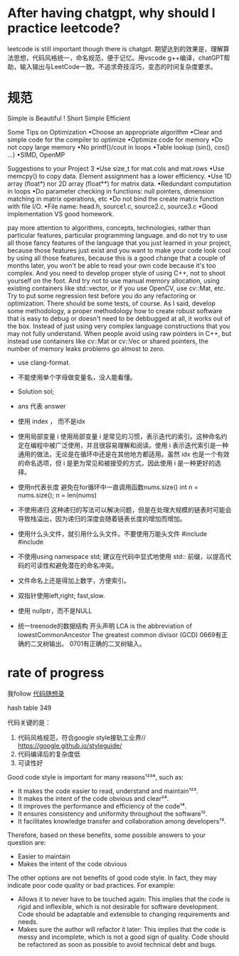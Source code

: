 # After having chatgpt, why should I practice leetcode?
leetcode is still important though there is chatgpt.
期望达到的效果是，理解算法思想，代码风格统一，命名规范，便于记忆。用vscode g++编译，chatGPT帮助，输入输出与LeetCode一致。不追求奇技淫巧，变态的时间复杂度要求。
# 规范
Simple is Beautiful !
Short
Simple
Efficient

Some Tips on Optimization
•Choose an appropriate algorithm
•Clear and simple code for the compiler to optimize
•Optimize code for memory
•Do not copy large memory
•No printf()/cout in loops
•Table lookup (sin(), cos() ...)
•SIMD, OpenMP


Suggestions to your Project 3
•Use size_t for mat.cols and mat.rows
•Use memcpy() to copy data. Element assignment has a lower efficiency.
•Use 1D array (float*) nor 2D array (float**) for matrix data.
•Redundant computation in loops
•Do parameter checking in functions: null pointers, dimension matching in 
matrix operations, etc
•Do not bind the create matrix function with file I/O.
•File name: head.h, source1.c, source2.c, source3.c
•Good implementation VS good homework.



pay more attention to algorithms, concepts, technologies, rather than particular features, particular programming language. and do not try to use all those fancy features of the language that you just learned in your project, because those features just exist and you want to make your code look cool by using all those features, because this is a good change that a couple of months later, you won't be able to read your own code because it's too complex. And you need to develop proper style of using C++, not to shoot yourself on the foot. And try not to use manual memory allocation, using existing containers like std::vector, or if you use OpenCV, use cv::Mat, etc. Try to put some regression test before you do any refactoring or optimization. There should be some tests, of course. As I said, develop some methodology, a proper methodology how to create robust software that is easy to debug or doesn't need to be debbugged at all, it works out of the box. Instead of just using very complex language constructions that you may not fully understand. When people avoid using raw pointers in C++, but instead use containers like cv::Mat or cv::Vec or shared pointers, the number of memory leaks problems go almost to zero.


- use clang-format.
- 不能使用单个字母做变量名，没人能看懂。
- Solution sol;
- ans 代表 answer

- 使用 index ， 而不是idx
- 使用局部变量 i
使用局部变量 i 是常见的习惯，表示迭代的索引。这种命名约定在编程中被广泛使用，并且很容易理解和阅读。使用 i 表示迭代索引是一种通用的做法，无论是在循环中还是在其他地方都适用。虽然 idx 也是一个有效的命名选项，但 i 是更为常见和被接受的方式，因此使用 i 是一种更好的选择。

- 使用n代表长度
避免在for循环中一直调用函数nums.size()
int n = nums.size();
n = len(nums)                                                                                                                           

- 不使用递归
这种递归的写法可以解决问题，但是在处理大规模的链表时可能会导致栈溢出，因为递归的深度会随着链表长度的增加而增加。

- 使用什么头文件，就引用什么头文件。不要使用万能头文件
#include <iostream>
#include <vector>
- 不使用using namespace std; 建议在代码中显式地使用 std:: 前缀，以提高代码的可读性和避免潜在的命名冲突。
- 文件命名上还是得加上数字，方便索引。
- 双指针使用left,right; fast,slow.
- 使用 nullptr，而不是NULL
- 统一treenode的数据结构
开头声明 LCA is the abbreviation of lowestCommonAncestor
The greatest common divisor (GCD) 
0669有正确的二叉树输出。
0701有正确的二叉树输入。
# rate of progress
我follow [代码随想录](https://github.com/youngyangyang04/leetcode-master)

hash table 349


代码关键的是：
1. 代码风格规范，符合google style接轨工业界// https://google.github.io/styleguide/
2. 代码编译后的复杂度低
3. 可读性好

Good code style is important for many reasons¹²³⁴, such as:

- It makes the code easier to read, understand and maintain¹²³.
- It makes the intent of the code obvious and clear²⁴.
- It improves the performance and efficiency of the code¹⁴.
- It ensures consistency and uniformity throughout the software¹².
- It facilitates knowledge transfer and collaboration among developers¹³.

Therefore, based on these benefits, some possible answers to your question are:

- Easier to maintain
- Makes the intent of the code obvious

The other options are not benefits of good code style. In fact, they may indicate poor code quality or bad practices. For example:

- Allows it to never have to be touched again: This implies that the code is rigid and inflexible, which is not desirable for software development. Code should be adaptable and extensible to changing requirements and needs.
- Makes sure the author will refactor it later: This implies that the code is messy and incomplete, which is not a good sign of quality. Code should be refactored as soon as possible to avoid technical debt and bugs.
